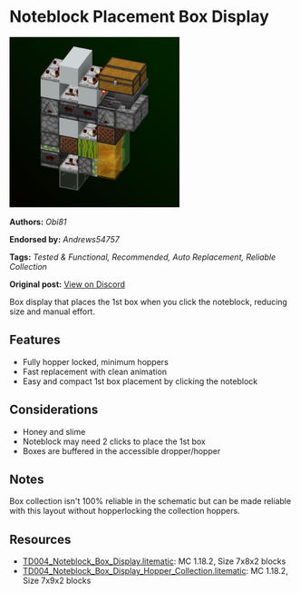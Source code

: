 # Noteblock Placement Box Display
<img alt="powerfulboxdisplay.png" src="images/powerfulboxdisplay.png?raw=1" height="300px">

**Authors:** *Obi81*

**Endorsed by:** *Andrews54757*

**Tags:** *Tested & Functional, Recommended, Auto Replacement, Reliable Collection*

**Original post:** [View on Discord](https://discord.com/channels/1375556143186837695/1389438668392890511)

Box display that places the 1st box when you click the noteblock, reducing size and manual effort.

## Features
- Fully hopper locked, minimum hoppers
- Fast replacement with clean animation
- Easy and compact 1st box placement by clicking the noteblock

## Considerations
- Honey and slime
- Noteblock may need 2 clicks to place the 1st box
- Boxes are buffered in the accessible dropper/hopper

## Notes
Box collection isn't 100% reliable in the schematic but can be made reliable with this layout without hopperlocking the collection hoppers.

## Resources
- [TD004_Noteblock_Box_Display.litematic](attachments/TD004_Noteblock_Box_Display.litematic): MC 1.18.2, Size 7x8x2 blocks
- [TD004_Noteblock_Box_Display_Hopper_Collection.litematic](attachments/TD004_Noteblock_Box_Display_Hopper_Collection.litematic): MC 1.18.2, Size 7x9x2 blocks
